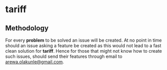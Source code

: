 # tariff

## Methodology
For every **problem** to be solved an issue will be created. At no point in time
should an issue asking a feature be created as this would not lead to a fast clean
solution for **tariff**. Hence for those that might not know how to create such 
issues, should send their features through email to <arewa.olakunle@gmail.com>.
